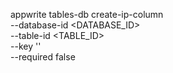 appwrite tables-db create-ip-column \
    --database-id <DATABASE_ID> \
    --table-id <TABLE_ID> \
    --key '' \
    --required false
